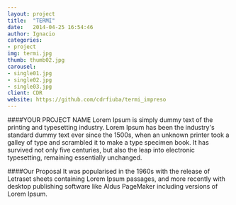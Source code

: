 ```yaml
---
layout: project
title:  "TERMI"
date:   2014-04-25 16:54:46
author: Ignacio
categories:
- project
img: termi.jpg
thumb: thumb02.jpg
carousel:
- single01.jpg
- single02.jpg
- single03.jpg
client: CDR
website: https://github.com/cdrfiuba/termi_impreso
---
```

####YOUR PROJECT NAME
Lorem Ipsum is simply dummy text of the printing and typesetting industry. Lorem Ipsum has been the industry's standard dummy text ever since the 1500s, when an unknown printer took a galley of type and scrambled it to make a type specimen book. It has survived not only five centuries, but also the leap into electronic typesetting, remaining essentially unchanged.

####Our Proposal
It was popularised in the 1960s with the release of Letraset sheets containing Lorem Ipsum passages, and more recently with desktop publishing software like Aldus PageMaker including versions of Lorem Ipsum.
